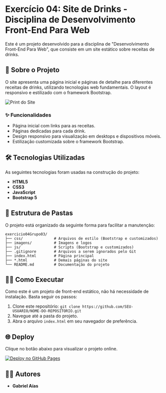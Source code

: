# Exercício 04: Site de Drinks - Disciplina de Desenvolvimento Front-End Para Web

Este é um projeto desenvolvido para a disciplina de "Desenvolvimento Front-End Para Web", que consiste em um site estático sobre receitas de drinks.

## 🚀 Sobre o Projeto

O site apresenta uma página inicial e páginas de detalhe para diferentes receitas de drinks, utilizando tecnologias web fundamentais. O layout é responsivo e estilizado com o framework Bootstrap.

![Print do Site](https://github.com/user-attachments/assets/1c153146-2391-48cb-b51c-3511053423ae)

### ✨ Funcionalidades

- Página inicial com links para as receitas.
- Páginas dedicadas para cada drink.
- Design responsivo para visualização em desktops e dispositivos móveis.
- Estilização customizada sobre o framework Bootstrap.

## 🛠️ Tecnologias Utilizadas

As seguintes tecnologias foram usadas na construção do projeto:

- **HTML5**
- **CSS3**
- **JavaScript**
- **Bootstrap 5**

## 📂 Estrutura de Pastas

O projeto está organizado da seguinte forma para facilitar a manutenção:

```
exercicio04Grupo03/
├── css/              # Arquivos de estilo (Bootstrap e customizados)
├── imagens/          # Imagens e logos
├── js/               # Scripts (Bootstrap e customizados)
├── .gitignore        # Arquivos a serem ignorados pelo Git
├── index.html        # Página principal
├── *.html            # Demais páginas do site
└── README.md         # Documentação do projeto
```

## 🏃‍♂️ Como Executar

Como este é um projeto de front-end estático, não há necessidade de instalação. Basta seguir os passos:

1. Clone este repositório: `git clone https://github.com/SEU-USUARIO/NOME-DO-REPOSITORIO.git`
2. Navegue até a pasta do projeto.
3. Abra o arquivo `index.html` em seu navegador de preferência.

## 🌐 Deploy

Clique no botão abaixo para visualizar o projeto online.

[![Deploy no GitHub Pages](https://img.shields.io/badge/Ver%20Projeto%20Online-Acessar-blue?style=for-the-badge&logo=github)](https://gabrielaias.github.io/projeto-site-drinks/)

## 👨‍💻 Autores

- **Gabriel Aías**